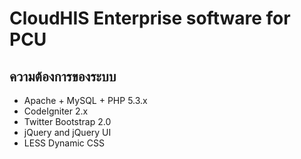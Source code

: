 ﻿CloudHIS Enterprise software for PCU
====================================
ความต้องการของระบบ
----------------
* Apache + MySQL + PHP 5.3.x 
* CodeIgniter 2.x
* Twitter Bootstrap 2.0
* jQuery and jQuery UI
* LESS Dynamic CSS
